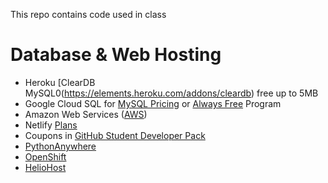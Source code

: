 This repo contains code used in class


# Database & Web Hosting

* Heroku [ClearDB MySQL0(https://elements.heroku.com/addons/cleardb) free up to 5MB
* Google Cloud SQL for [MySQL Pricing](https://cloud.google.com/sql/docs/mysql/pricing) or [Always Free](https://cloud.google.com/free/) Program
* Amazon Web Services ([AWS](https://aws.amazon.com/))
* Netlify [Plans](https://www.netlify.com/pricing/)
* Coupons in [GitHub Student Developer Pack](https://education.github.com/pack)
* [PythonAnywhere](https://www.pythonanywhere.com/pricing/)
* [OpenShift](https://www.openshift.com/products/online/)
* [HelioHost](https://www.heliohost.org/)

